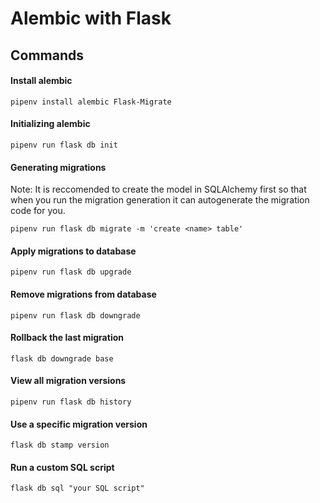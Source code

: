# Alembic with Flask

## Commands

#### Install alembic
```
pipenv install alembic Flask-Migrate
```

#### Initializing alembic
```
pipenv run flask db init
```

#### Generating migrations
Note: It is reccomended to create the model in SQLAlchemy first
so that when you run the migration generation it can autogenerate 
the migration code for you.
```
pipenv run flask db migrate -m 'create <name> table'
```

#### Apply migrations to database
```
pipenv run flask db upgrade
```

#### Remove migrations from database
```
pipenv run flask db downgrade
```

#### Rollback the last migration
```
flask db downgrade base
```

#### View all migration versions
```
pipenv run flask db history
```

#### Use a specific migration version
```
flask db stamp version
```

#### Run a custom SQL script
```
flask db sql "your SQL script"
```